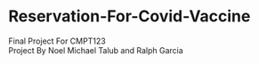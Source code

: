 # Reservation-For-Covid-Vaccine
Final Project For CMPT123<br>
Project By Noel Michael Talub and Ralph Garcia
